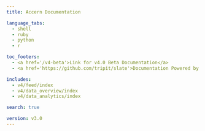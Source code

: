 ```yaml
---
title: Accern Documentation

language_tabs:
  - shell
  - ruby
  - python
  - r

toc_footers:
  - <a href='/v4-beta'>Link for v4.0 Beta Documentation</a>
  - <a href='https://github.com/tripit/slate'>Documentation Powered by Slate</a>

includes:
  - v4/feed/index
  - v4/data_overview/index
  - v4/data_analytics/index

search: true

version: v3.0
---
```


